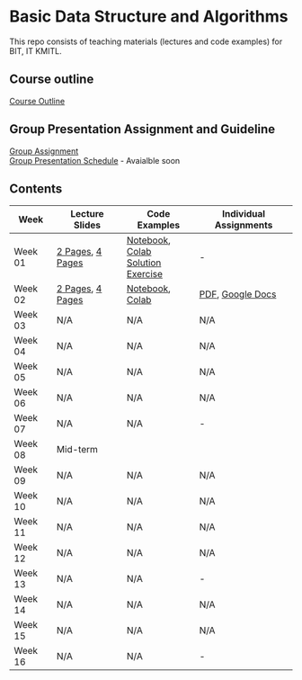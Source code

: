 # Basic Data Structure and Algorithms

This repo consists of teaching materials (lectures and code examples) for BIT, IT KMITL.

## Course outline
[Course Outline](https://github.com/noswolf/DSA_BIT/blob/master/Course%20Outline%20BDSA%2001_2020.pdf)

## Group Presentation Assignment and Guideline
[Group Assignment]()  
[Group Presentation Schedule]() - Avaialble soon

## Contents
|Week|Lecture Slides|Code Examples|Individual Assignments|
|---|---|---|---|
|Week 01| [2 Pages](https://github.com/noswolf/DSA_BIT/blob/master/Week1/BDSA_Week1_2pages.pdf), [4 Pages](https://github.com/noswolf/DSA_BIT/blob/master/Week1/BDSA_Week1_4pages.pdf) |[Notebook](https://nbviewer.jupyter.org/github/noswolf/DSA_BIT/blob/master/Week1/DSA_Week1.ipynb), [Colab](https://colab.research.google.com/github/noswolf/DSA_BIT/blob/master/Week1/DSA_Week1.ipynb) <br> [Solution Exercise](https://nbviewer.jupyter.org/github/noswolf/DSA_BIT/blob/master/Week1/DSA_Week1_Exercise_Solution.ipynb)| - |
|Week 02| [2 Pages](https://github.com/noswolf/DSA_BIT/blob/master/Week2/BDSA_Week2_2pages.pdf), [4 Pages](https://github.com/noswolf/DSA_BIT/blob/master/Week2/BDSA_Week2_4pages.pdf) | [Notebook](https://nbviewer.jupyter.org/github/noswolf/DSA_BIT/blob/master/Week2/DSA_Week2.ipynb), [Colab](https://colab.research.google.com/github/noswolf/DSA_BIT/blob/master/Week2/DSA_Week2.ipynb) | [PDF](https://github.com/noswolf/DSA_BIT/blob/master/Week2/BDSA_Assignment01.pdf), [Google Docs](https://drive.google.com/file/d/1rxf8K3kMyORWi1jv1NMyBFR6OHBZ61MN/view?usp=sharing) |
|Week 03| N/A | N/A | N/A |
|Week 04| N/A | N/A | N/A |
|Week 05| N/A | N/A | N/A |
|Week 06| N/A | N/A | N/A |
|Week 07| N/A | N/A | - |
|Week 08| Mid-term |
|Week 09| N/A | N/A | N/A |
|Week 10| N/A | N/A | N/A |
|Week 11| N/A | N/A | N/A |
|Week 12| N/A | N/A | N/A |
|Week 13| N/A | N/A | - |
|Week 14| N/A | N/A | N/A |
|Week 15| N/A | N/A | N/A |
|Week 16| N/A | N/A | - |
